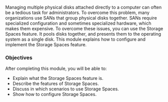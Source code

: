 Managing multiple physical disks attached directly to a computer can often be a tedious task for administrators. To overcome this problem, many organizations use SANs that group physical disks together. SANs require specialized configuration and sometimes specialized hardware, which makes them expensive. To overcome these issues, you can use the Storage Spaces feature. It pools disks together, and presents them to the operating system as a single disk. This module explains how to configure and implement the Storage Spaces feature.

### Objectives

After completing this module, you will be able to:

 -  Explain what the Storage Spaces feature is.
 -  Describe the features of Storage Spaces.
 -  Discuss in which scenarios to use Storage Spaces.
 -  Show how to configure Storage Spaces.
